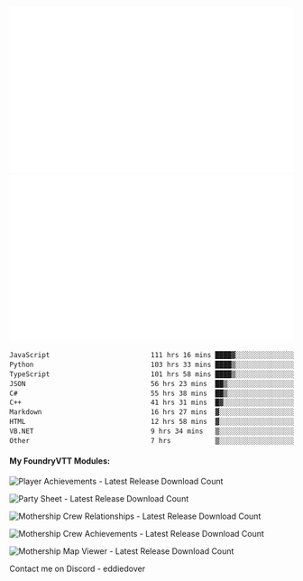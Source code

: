 
![](https://raw.githubusercontent.com/eddiedover/ghstats/master/generated/overview.svg)
![](https://raw.githubusercontent.com/eddiedover/ghstats/master/generated/languages.svg)

<!--START_SECTION:waka-->

```txt
JavaScript                         111 hrs 16 mins ████▓░░░░░░░░░░░░░░░░░░░░   19.32 %
Python                             103 hrs 33 mins ████▒░░░░░░░░░░░░░░░░░░░░   17.98 %
TypeScript                         101 hrs 58 mins ████▒░░░░░░░░░░░░░░░░░░░░   17.71 %
JSON                               56 hrs 23 mins  ██▒░░░░░░░░░░░░░░░░░░░░░░   09.79 %
C#                                 55 hrs 38 mins  ██▒░░░░░░░░░░░░░░░░░░░░░░   09.66 %
C++                                41 hrs 31 mins  █▓░░░░░░░░░░░░░░░░░░░░░░░   07.21 %
Markdown                           16 hrs 27 mins  ▓░░░░░░░░░░░░░░░░░░░░░░░░   02.86 %
HTML                               12 hrs 58 mins  ▓░░░░░░░░░░░░░░░░░░░░░░░░   02.25 %
VB.NET                             9 hrs 34 mins   ▒░░░░░░░░░░░░░░░░░░░░░░░░   01.66 %
Other                              7 hrs           ▒░░░░░░░░░░░░░░░░░░░░░░░░   01.22 %
```

<!--END_SECTION:waka-->

#### My FoundryVTT Modules:

  ![Player Achievements - Latest Release Download Count](https://img.shields.io/badge/dynamic/json?label=Player%20Achievements%20-%20Downloads@latest&query=assets%5B0%5D.download_count&url=https%3A%2F%2Fapi.github.com%2Frepos%2FEddieDover%2Ffvtt-player-achievements%2Freleases%2Flatest)

  ![Party Sheet - Latest Release Download Count](https://img.shields.io/badge/dynamic/json?label=Party%20Sheet%20-%20Downloads@latest&query=assets%5B0%5D.download_count&url=https%3A%2F%2Fapi.github.com%2Frepos%2FEddieDover%2Ffvtt-party-sheet%2Freleases%2Flatest)

  ![Mothership Crew Relationships - Latest Release Download Count](https://img.shields.io/badge/dynamic/json?label=Mothership%20Crew%20Relationships%20-%20Downloads@latest&query=assets%5B0%5D.download_count&url=https%3A%2F%2Fapi.github.com%2Frepos%2FEddieDover%2Fmothership-crew-relationships%2Freleases%2Flatest)

  ![Mothership Crew Achievements - Latest Release Download Count](https://img.shields.io/badge/dynamic/json?label=Mothership%20Crew%20Achievements%20-%20Downloads@latest&query=assets%5B0%5D.download_count&url=https%3A%2F%2Fapi.github.com%2Frepos%2FEddieDover%2Fmothership-crew-achievements%2Freleases%2Flatest)

  ![Mothership Map Viewer - Latest Release Download Count](https://img.shields.io/badge/dynamic/json?label=Mothership%20Map%20Viewer%20-%20Downloads@latest&query=assets%5B0%5D.download_count&url=https%3A%2F%2Fapi.github.com%2Frepos%2FEddieDover%2Fmothership-map-viewer%2Freleases%2Flatest)

<a rel="me" href="https://techhub.social/@EddieDover"></a>

Contact me on Discord - eddiedover
